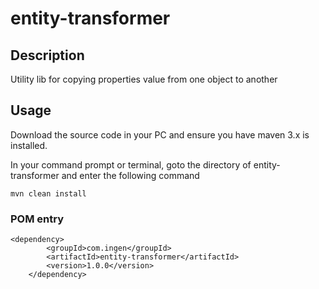 # entity-transformer

## Description

Utility lib for copying properties value from one object to another

## Usage 

Download the source code in your PC and ensure you have maven 3.x is installed. 

In your command prompt or terminal, goto the directory of entity-transformer and enter the following command

	mvn clean install

### POM entry


	<dependency>
			<groupId>com.ingen</groupId>
			<artifactId>entity-transformer</artifactId>
			<version>1.0.0</version>
		</dependency>
